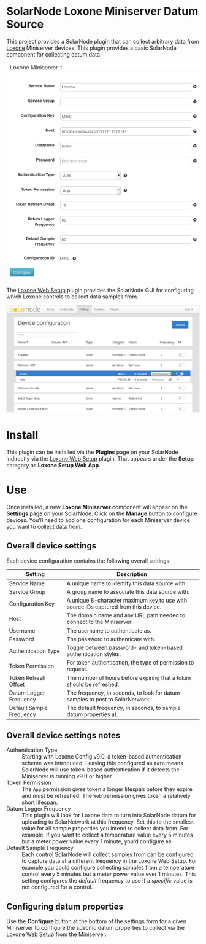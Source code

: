 # SolarNode Loxone Miniserver Datum Source

This project provides a SolarNode plugin that can collect arbitrary data from
[Loxone][loxone] Miniserver devices. This plugin provides a basic SolarNode
component for collecting datum data.

![settings](docs/solarnode-loxone-device-settings.png)

The [Loxone Web Setup][setup-web] plugin provides the SolarNode GUI for
configuring which Loxone controls to collect data samples from.

![settings](docs/solarnode-loxone-datum-logging-configuration.png)


# Install

This plugin can be installed via the **Plugins** page on your SolarNode
indirectly via the [Loxone Web Setup][setup-web] plugin. That appears under the
**Setup** category as **Loxone Setup Web App**.


# Use

Once installed, a new **Loxone Miniserver** component will appear on the
**Settings** page on your SolarNode. Click on the **Manage** button to configure
devices. You'll need to add one configuration for each Miniserver device you want to
collect data from.

## Overall device settings

Each device configuration contains the following overall settings:

| Setting                  | Description                                                                        |
|--------------------------|------------------------------------------------------------------------------------|
| Service Name             | A unique name to identify this data source with.                                   |
| Service Group            | A group name to associate this data source with.                                   |
| Configuration Key        | A unique 8-character maximum key to use with source IDs captured from this device. |
| Host                     | The domain name and any URL path needed to connect to the Miniserver.              |
| Username                 | The username to authenticate as.                                                   |
| Password                 | The password to authenticate with.                                                 |
| Authentication Type      | Toggle between password- and token-based authentication styles.                    |
| Token Permission         | For token authentication, the type of permission to request.                       |
| Token Refresh Offset     | The number of hours before expiring that a token should be refreshed.              |
| Datum Logger Frequency   | The frequency, in seconds, to look for datum samples to post to SolarNetwork.      |
| Default Sample Frequency | The default frequency, in seconds, to sample datum properties at.                  |

## Overall device settings notes

<dl>
	<dt>Authentication Type</dt>
	<dd>Starting with Loxone Config v9.0, a token-based authentication scheme was introduced. Leaving
	this configured as <code>Auto</code> means SolarNode will use token-based authentication if it
	detects the Miniserver is running v9.0 or higher.</dd>
	<dt>Token Permission</dt>
	<dd>The <code>App</code> permission gives token a longer lifespan before they expire and must be
	refreshed. The <code>Web</code> permission gives token a relatively short lifespan.</dd>
	<dt>Datum Logger Frequency</dt>
	<dd>This plugin will look for Loxone data to turn into SolarNode datum for uploading to
	SolarNetwork at this frequency. Set this to the smallest value for all sample properties
	you intend to collect data from. For example, if you want to collect a temperature value
	every 5 minutes but a meter power value every 1 minute, you'd configure <code>60</code>.</dd>
	<dt>Default Sample Frequency</dt>
	<dd>Each control SolarNode will collect samples from can be configured to
	capture data at a different frequency in the Loxone Web Setup. For example
	you could configure collecting samples from a temperature control every 5
	minutes but a meter power value ever 1 minutes. This setting configures the
	<i>default</i> frequency to use if a <i>specific</i> value is not configured
	for a control.</dd>
</dl>


## Configuring datum properties

Use the **Configure** button at the bottom of the settings form for a given Miniserver
to configure the specific datum properties to collect via the [Loxone Web Setup][setup-web]
from the Miniserver.


 [loxone]: https://www.loxone.com/
 [setup-web]: https://github.com/evidentlimited/solarnetwork-loxone/tree/master/net.solarnetwork.node.setup.web.loxone
